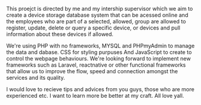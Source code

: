 This proejct is directed by me and my intership supervisor which we aim to create a device storage database system that can be acessed online and the 
employees who are part of a selected, allowed, group are allowed to register, update, delete or query a specific device, or devices and pull information about these devices if allowed.

We're using PHP with no frameworks, MYSQL and PHPmyAdmin to manage the data and dabase. CSS for styling purpuses And JavaScript to create to control the webpage behaviours. 
We're looking forward to implement new frameworks such as Laravel, reactnative or other functional frameworks that allow us to improve the flow, speed 
and connection amongst the services and its quality.


I would love to recieve tips and advices from you guys, those who are more experienced etc. I want to learn more be better at my craft.
All love yall.
